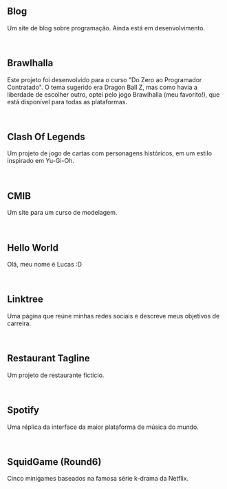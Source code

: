 <h2>Blog</h2>
<p>Um site de blog sobre programação. Ainda está em desenvolvimento.</p>
<br>
<h2>Brawlhalla</h2>
<p>Este projeto foi desenvolvido para o curso "Do Zero ao Programador Contratado". O tema sugerido era Dragon Ball Z, mas como havia a liberdade de escolher outro, optei pelo jogo Brawlhalla (meu favorito!), que está disponível para todas as plataformas.</p>
<br>
<h2>Clash Of Legends</h2>
<p>Um projeto de jogo de cartas com personagens históricos, em um estilo inspirado em Yu-Gi-Oh.</p>
<br>
<h2>CMIB</h2>
<p>Um site para um curso de modelagem.</p>
<br>
<h2>Hello World</h2>
<p>Olá, meu nome é Lucas :D</p>
<br>
<h2>Linktree</h2>
<p>Uma página que reúne minhas redes sociais e descreve meus objetivos de carreira.</p>
<br>
<h2>Restaurant Tagline<br></h2>
<p>Um projeto de restaurante fictício.</p>
<br>
<h2>Spotify</h2>
<p>Uma réplica da interface da maior plataforma de música do mundo.</p>
<br>
<h2>SquidGame (Round6)</h2>
<p>Cinco minigames baseados na famosa série k-drama da Netflix.</p>
